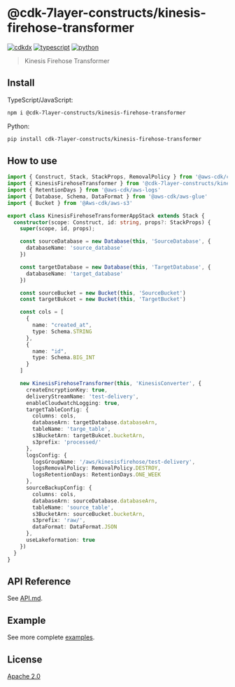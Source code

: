 # @cdk-7layer-constructs/kinesis-firehose-transformer

[![cdkdx](https://img.shields.io/badge/buildtool-cdkdx-blue.svg)](https://github.com/hupe1980/cdkdx)
[![typescript](https://img.shields.io/badge/jsii-typescript-blueviolet.svg)](https://www.npmjs.com/package/@cdk-7layer-constructs/kinesis-firehose-transformer)
[![python](https://img.shields.io/badge/jsii-python-blueviolet.svg)](https://pypi.org/project/cdk-7layer-constructs.kinesis-firehose-transformer/)

> Kinesis Firehose Transformer

## Install
TypeScript/JavaScript:

```bash
npm i @cdk-7layer-constructs/kinesis-firehose-transformer
```

Python:

```bash
pip install cdk-7layer-constructs/kinesis-firehose-transformer
```

## How to use

```typescript
import { Construct, Stack, StackProps, RemovalPolicy } from '@aws-cdk/core';
import { KinesisFirehoseTransformer } from '@cdk-7layer-constructs/kinesis-firehose-transformer';
import { RetentionDays } from '@aws-cdk/aws-logs'
import { Database, Schema, DataFormat } from '@aws-cdk/aws-glue'
import { Bucket } from '@Aws-cdk/aws-s3'

export class KinesisFirehoseTransformerAppStack extends Stack {
  constructor(scope: Construct, id: string, props?: StackProps) {
    super(scope, id, props);

    const sourceDatabase = new Database(this, 'SourceDatabase', {
      databaseName: 'source_database'
    })

    const targetDatabase = new Database(this, 'TargetDatabase', {
      databaseName: 'target_database'
    })

    const sourceBucket = new Bucket(this, 'SourceBucket')
    const targetBukcet = new Bucket(this, 'TargetBucket')

    const cols = [
      {
        name: "created_at",
        type: Schema.STRING
      },
      {
        name: "id",
        type: Schema.BIG_INT
      }
    ]

    new KinesisFirehoseTransformer(this, 'KinesisConverter', {
      createEncryptionKey: true,
      deliveryStreamName: 'test-delivery',
      enableCloudwatchLogging: true,
      targetTableConfig: {
        columns: cols,
        databaseArn: targetDatabase.databaseArn,
        tableName: 'targe_table',
        s3BucketArn: targetBukcet.bucketArn,
        s3prefix: 'processed/'
      },
      logsConfig: {
        logsGroupName: '/aws/kinesisfirehose/test-delivery',
        logsRemovalPolicy: RemovalPolicy.DESTROY,
        logsRetentionDays: RetentionDays.ONE_WEEK
      },
      sourceBackupConfig: {
        columns: cols,
        databaseArn: sourceDatabase.databaseArn,
        tableName: 'source_table',
        s3BucketArn: sourceBucket.bucketArn,
        s3prefix: 'raw/',
        dataFormat: DataFormat.JSON
      },
      useLakeformation: true
    })
  }
}
```

## API Reference

See [API.md](https://github.com/randyridgley/cdk-7layer-constructs/tree/master/packages/kinesis-firehose-transformer/API.md).

## Example

See more complete [examples](https://github.com/randyridgley/cdk-7layer-constructs/tree/master/examples).

## License

[Apache 2.0](https://github.com/randyridgley/cdk-7layer-constructs/tree/master/packages/cdk-blue-green-container-deployment//LICENSE)